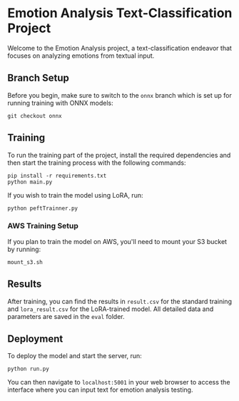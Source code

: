 # Emotion Analysis Text-Classification Project

Welcome to the Emotion Analysis project, a text-classification endeavor that focuses on analyzing emotions from textual input.

## Branch Setup

Before you begin, make sure to switch to the `onnx` branch which is set up for running training with ONNX models:

```commandline
git checkout onnx
```


## Training

To run the training part of the project, install the required dependencies and then start the training process with the following commands:
```commandline
pip install -r requirements.txt
python main.py
```


If you wish to train the model using LoRA, run:
```commandline
python peftTrainner.py
```


### AWS Training Setup

If you plan to train the model on AWS, you'll need to mount your S3 bucket by running:
```commandline
mount_s3.sh
```


## Results

After training, you can find the results in `result.csv` for the standard training and `lora_result.csv` for the LoRA-trained model. All detailed data and parameters are saved in the `eval` folder.

## Deployment

To deploy the model and start the server, run:
```commandline
python run.py
```

You can then navigate to `localhost:5001` in your web browser to access the interface where you can input text for emotion analysis testing.
